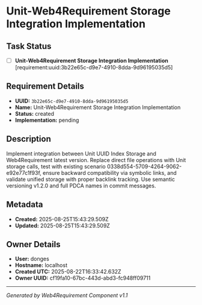 # Unit-Web4Requirement Storage Integration Implementation

## Task Status
- [ ] **Unit-Web4Requirement Storage Integration Implementation** [requirement:uuid:3b22e65c-d9e7-4910-8dda-9d96195035d5]

## Requirement Details

- **UUID:** `3b22e65c-d9e7-4910-8dda-9d96195035d5`
- **Name:** Unit-Web4Requirement Storage Integration Implementation
- **Status:** created
- **Implementation:** pending

## Description

Implement integration between Unit UUID Index Storage and Web4Requirement latest version. Replace direct file operations with Unit storage calls, test with existing scenario 0338d554-5709-4264-9062-e92e77c1f93f, ensure backward compatibility via symbolic links, and validate unified storage with proper backlink tracking. Use semantic versioning v1.2.0 and full PDCA names in commit messages.

## Metadata

- **Created:** 2025-08-25T15:43:29.509Z
- **Updated:** 2025-08-25T15:43:29.509Z

## Owner Details

- **User:** donges
- **Hostname:** localhost
- **Created UTC:** 2025-08-22T16:33:42.632Z
- **Owner UUID:** cf19fa10-67bc-443d-abd3-fc948ff09711

---

*Generated by Web4Requirement Component v1.1*